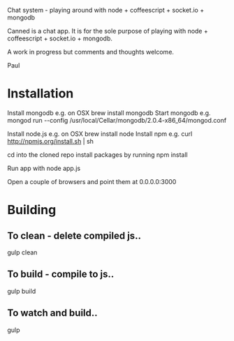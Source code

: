 Chat system - playing around with node + coffeescript + socket.io + mongodb

Canned is a chat app. It is for the sole purpose of playing with node + coffeescript + socket.io + mongodb.

A work in progress but comments and thoughts welcome.

Paul

# Installation

Install mongodb e.g. on OSX brew install mongodb
Start mongodb e.g. mongod run --config /usr/local/Cellar/mongodb/2.0.4-x86_64/mongod.conf

Install node.js e.g. on OSX brew install node
Install npm e.g. curl http://npmjs.org/install.sh | sh

cd into the cloned repo install packages by running
npm install

Run app with
node app.js

Open a couple of browsers and point them at 0.0.0.0:3000


# Building

## To clean - delete compiled js..
gulp clean

## To build - compile to js..
gulp build

## To watch and build..
gulp




